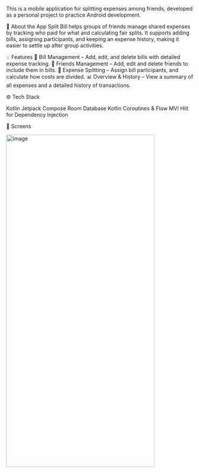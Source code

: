 This is a mobile application for splitting expenses among friends, developed as a personal project to practice Android development.

📱 About the App
Split Bill helps groups of friends manage shared expenses by tracking who paid for what and calculating fair splits. It supports adding bills, assigning participants, and keeping an expense history, making it easier to settle up after group activities.

💡 Features
🧾 Bill Management – Add, edit, and delete bills with detailed expense tracking.
👥 Friends Management – Add, edit and delete friends to include them in bills.
💸 Expense Splitting – Assign bill participants, and calculate how costs are divided.
📊 Overview & History – View a summary of all expenses and a detailed history of transactions.

⚙️ Tech Stack

Kotlin
Jetpack Compose
Room Database
Kotlin Coroutines & Flow
MVI
Hilt for Dependency Injection

📱 Screens


<img width="399" height="893" alt="image" src="https://github.com/user-attachments/assets/8bf2e4a0-4d15-4982-b68e-a392d5df8327" />

